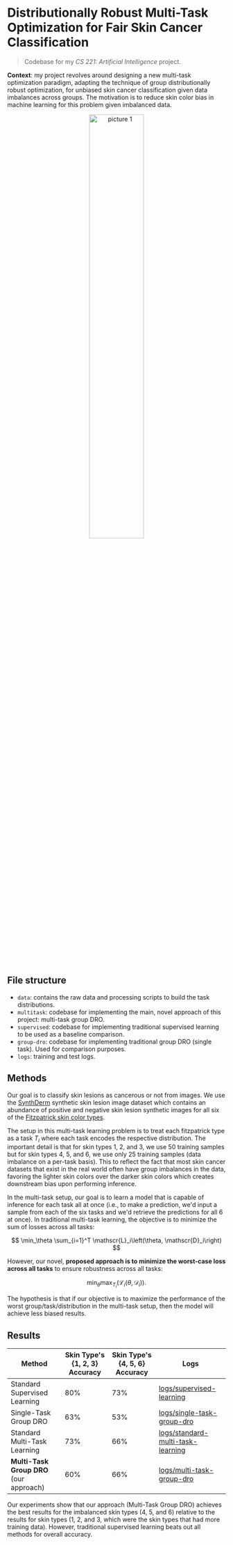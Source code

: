 # Distributionally Robust Multi-Task Optimization for Fair Skin Cancer Classification

> Codebase for my *CS 221: Artificial Intelligence* project. 

**Context**: my project revolves around designing a new multi-task optimization paradigm, adapting the technique of group distributionally robust optimization, for unbiased skin cancer classification given data imbalances across groups. The motivation is to reduce skin color bias in machine learning for this problem given imbalanced data. 

<p align='center'>
    <img alt="picture 1" src="https://cdn.jsdelivr.net/gh/minimatest/vscode-images@main/images/6c145b7f5ab74d9eda99d36c183e18351ff0aa2034d6a633f91bae5e3baa83a7.png" width="50%" />  
</p>


## File structure 


- `data`: contains the raw data and processing scripts to build the task distributions. 
- `multitask`: codebase for implementing the main, novel approach of this project: multi-task group DRO. 
- `supervised`: codebase for implementing traditional supervised learning to be used as a baseline comparison. 
- `group-dro`: codebase for implementing traditional group DRO (single task). Used for comparison purposes. 
- `logs`: training and test logs. 


## Methods 


Our goal is to classify skin lesions as cancerous or not from images. We use the [SynthDerm](https://affect.media.mit.edu/dissect/synthderm/) synthetic skin lesion image dataset which contains an abundance of positive and negative skin lesion synthetic images for all six of the [Fitzpatrick skin color types](https://en.wikipedia.org/wiki/Fitzpatrick_scale). 

The setup in this multi-task learning problem is to treat each fitzpatrick type as a task $T_i$ where each task encodes the respective distribution. The important detail is that for skin types 1, 2, and 3, we use 50 training samples but for skin types 4, 5, and 6, we use only 25 training samples (data imbalance on a per-task basis). This to reflect the fact that most skin cancer datasets that exist in the real world often have group imbalances in the data, favoring the lighter skin colors over the darker skin colors which creates downstream bias upon performing inference.  

In the multi-task setup, our goal is to learn a model that is capable of inference for each task all at once (i.e., to make a prediction, we'd input a sample from each of the six tasks and we'd retrieve the predictions for all 6 at once). In traditional multi-task learning, the objective is to minimize the sum of losses across all tasks:  

$$
\min_\theta \sum_{i=1}^T \mathscr{L}_i\left(\theta, \mathscr{D}_i\right)
$$


However, our novel, **proposed approach is to minimize the worst-case loss across all tasks** to ensure robustness across all tasks: 

$$
\min _\theta  \max _{T_i} (\mathscr{L}_i\left(\theta, \mathscr{D}_i\right)).
$$


The hypothesis is that if our objective is to maximize the performance of the worst group/task/distribution in the multi-task setup, then the model will achieve less biased results. 

## Results 

| Method   | Skin Type's {1, 2, 3} Accuracy | Skin Type's {4, 5, 6} Accuracy | Logs |
|---------|---|---| --- |
| Standard Supervised Learning       | 80% | 73% | [logs/supervised-learning](logs/supervised-learning) |
| Single-Task Group DRO       | 63% | 53% | [logs/single-task-group-dro](logs/single-task-group-dro) |
| Standard Multi-Task Learning     | 73% | 66% | [logs/standard-multi-task-learning](logs/standard-multi-task-learning)
| **Multi-Task Group DRO** (our approach)     | 60% | 66% | [logs/multi-task-group-dro](logs/multi-task-group-dro)

Our experiments show that our approach (Multi-Task Group DRO) achieves the best results for the imbalanced skin types (4, 5, and 6) relative to the results for skin types (1, 2, and 3, which were the skin types that had more training data). However, traditional supervised learning beats out all methods for overall accuracy. 
